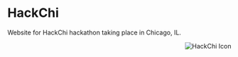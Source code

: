 HackChi
=======
Website for HackChi hackathon taking place in Chicago, IL.

<img src="http://imgur.com/eg6gbjo" alt="HackChi Icon" align="right">